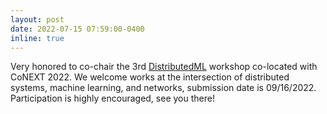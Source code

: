 ```yaml
---
layout: post
date: 2022-07-15 07:59:00-0400
inline: true
---
```


Very honored to co-chair the 3rd [DistributedML](https://distributedml.org) workshop co-located with CoNEXT 2022. We welcome works at the intersection of distributed systems, machine learning, and networks, submission date is 09/16/2022. Participation is highly encouraged, see you there!
